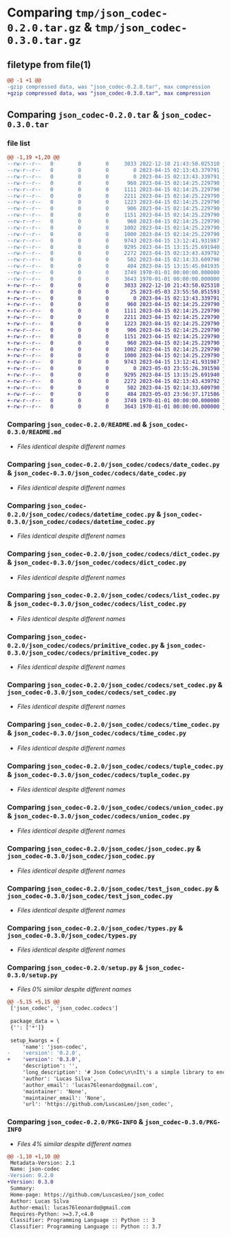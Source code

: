 # Comparing `tmp/json_codec-0.2.0.tar.gz` & `tmp/json_codec-0.3.0.tar.gz`

## filetype from file(1)

```diff
@@ -1 +1 @@
-gzip compressed data, was "json_codec-0.2.0.tar", max compression
+gzip compressed data, was "json_codec-0.3.0.tar", max compression
```

## Comparing `json_codec-0.2.0.tar` & `json_codec-0.3.0.tar`

### file list

```diff
@@ -1,19 +1,20 @@
--rw-r--r--   0        0        0     3033 2022-12-10 21:43:50.025310 json_codec-0.2.0/README.md
--rw-r--r--   0        0        0        0 2023-04-15 02:13:43.379791 json_codec-0.2.0/json_codec/__init__.py
--rw-r--r--   0        0        0        0 2023-04-15 02:13:43.339791 json_codec-0.2.0/json_codec/codecs/__init__.py
--rw-r--r--   0        0        0      960 2023-04-15 02:14:25.229790 json_codec-0.2.0/json_codec/codecs/date_codec.py
--rw-r--r--   0        0        0     1111 2023-04-15 02:14:25.229790 json_codec-0.2.0/json_codec/codecs/datetime_codec.py
--rw-r--r--   0        0        0     2211 2023-04-15 02:14:25.229790 json_codec-0.2.0/json_codec/codecs/dict_codec.py
--rw-r--r--   0        0        0     1223 2023-04-15 02:14:25.229790 json_codec-0.2.0/json_codec/codecs/list_codec.py
--rw-r--r--   0        0        0      906 2023-04-15 02:14:25.229790 json_codec-0.2.0/json_codec/codecs/primitive_codec.py
--rw-r--r--   0        0        0     1151 2023-04-15 02:14:25.229790 json_codec-0.2.0/json_codec/codecs/set_codec.py
--rw-r--r--   0        0        0      960 2023-04-15 02:14:25.229790 json_codec-0.2.0/json_codec/codecs/time_codec.py
--rw-r--r--   0        0        0     1002 2023-04-15 02:14:25.229790 json_codec-0.2.0/json_codec/codecs/tuple_codec.py
--rw-r--r--   0        0        0     1000 2023-04-15 02:14:25.229790 json_codec-0.2.0/json_codec/codecs/union_codec.py
--rw-r--r--   0        0        0     9743 2023-04-15 13:12:41.931987 json_codec-0.2.0/json_codec/json_codec.py
--rw-r--r--   0        0        0     9295 2023-04-15 13:15:25.691940 json_codec-0.2.0/json_codec/test_json_codec.py
--rw-r--r--   0        0        0     2272 2023-04-15 02:13:43.439792 json_codec-0.2.0/json_codec/types.py
--rw-r--r--   0        0        0      502 2023-04-15 02:14:33.609790 json_codec-0.2.0/json_codec/utils.py
--rw-r--r--   0        0        0      484 2023-04-15 13:15:45.041935 json_codec-0.2.0/pyproject.toml
--rw-r--r--   0        0        0     3749 1970-01-01 00:00:00.000000 json_codec-0.2.0/setup.py
--rw-r--r--   0        0        0     3643 1970-01-01 00:00:00.000000 json_codec-0.2.0/PKG-INFO
+-rw-r--r--   0        0        0     3033 2022-12-10 21:43:50.025310 json_codec-0.3.0/README.md
+-rw-r--r--   0        0        0       25 2023-05-03 23:55:50.851593 json_codec-0.3.0/json_codec/__init__.py
+-rw-r--r--   0        0        0        0 2023-04-15 02:13:43.339791 json_codec-0.3.0/json_codec/codecs/__init__.py
+-rw-r--r--   0        0        0      960 2023-04-15 02:14:25.229790 json_codec-0.3.0/json_codec/codecs/date_codec.py
+-rw-r--r--   0        0        0     1111 2023-04-15 02:14:25.229790 json_codec-0.3.0/json_codec/codecs/datetime_codec.py
+-rw-r--r--   0        0        0     2211 2023-04-15 02:14:25.229790 json_codec-0.3.0/json_codec/codecs/dict_codec.py
+-rw-r--r--   0        0        0     1223 2023-04-15 02:14:25.229790 json_codec-0.3.0/json_codec/codecs/list_codec.py
+-rw-r--r--   0        0        0      906 2023-04-15 02:14:25.229790 json_codec-0.3.0/json_codec/codecs/primitive_codec.py
+-rw-r--r--   0        0        0     1151 2023-04-15 02:14:25.229790 json_codec-0.3.0/json_codec/codecs/set_codec.py
+-rw-r--r--   0        0        0      960 2023-04-15 02:14:25.229790 json_codec-0.3.0/json_codec/codecs/time_codec.py
+-rw-r--r--   0        0        0     1002 2023-04-15 02:14:25.229790 json_codec-0.3.0/json_codec/codecs/tuple_codec.py
+-rw-r--r--   0        0        0     1000 2023-04-15 02:14:25.229790 json_codec-0.3.0/json_codec/codecs/union_codec.py
+-rw-r--r--   0        0        0     9743 2023-04-15 13:12:41.931987 json_codec-0.3.0/json_codec/json_codec.py
+-rw-r--r--   0        0        0        0 2023-05-03 23:55:26.391598 json_codec-0.3.0/json_codec/py.typed
+-rw-r--r--   0        0        0     9295 2023-04-15 13:15:25.691940 json_codec-0.3.0/json_codec/test_json_codec.py
+-rw-r--r--   0        0        0     2272 2023-04-15 02:13:43.439792 json_codec-0.3.0/json_codec/types.py
+-rw-r--r--   0        0        0      502 2023-04-15 02:14:33.609790 json_codec-0.3.0/json_codec/utils.py
+-rw-r--r--   0        0        0      484 2023-05-03 23:56:37.171586 json_codec-0.3.0/pyproject.toml
+-rw-r--r--   0        0        0     3749 1970-01-01 00:00:00.000000 json_codec-0.3.0/setup.py
+-rw-r--r--   0        0        0     3643 1970-01-01 00:00:00.000000 json_codec-0.3.0/PKG-INFO
```

### Comparing `json_codec-0.2.0/README.md` & `json_codec-0.3.0/README.md`

 * *Files identical despite different names*

### Comparing `json_codec-0.2.0/json_codec/codecs/date_codec.py` & `json_codec-0.3.0/json_codec/codecs/date_codec.py`

 * *Files identical despite different names*

### Comparing `json_codec-0.2.0/json_codec/codecs/datetime_codec.py` & `json_codec-0.3.0/json_codec/codecs/datetime_codec.py`

 * *Files identical despite different names*

### Comparing `json_codec-0.2.0/json_codec/codecs/dict_codec.py` & `json_codec-0.3.0/json_codec/codecs/dict_codec.py`

 * *Files identical despite different names*

### Comparing `json_codec-0.2.0/json_codec/codecs/list_codec.py` & `json_codec-0.3.0/json_codec/codecs/list_codec.py`

 * *Files identical despite different names*

### Comparing `json_codec-0.2.0/json_codec/codecs/primitive_codec.py` & `json_codec-0.3.0/json_codec/codecs/primitive_codec.py`

 * *Files identical despite different names*

### Comparing `json_codec-0.2.0/json_codec/codecs/set_codec.py` & `json_codec-0.3.0/json_codec/codecs/set_codec.py`

 * *Files identical despite different names*

### Comparing `json_codec-0.2.0/json_codec/codecs/time_codec.py` & `json_codec-0.3.0/json_codec/codecs/time_codec.py`

 * *Files identical despite different names*

### Comparing `json_codec-0.2.0/json_codec/codecs/tuple_codec.py` & `json_codec-0.3.0/json_codec/codecs/tuple_codec.py`

 * *Files identical despite different names*

### Comparing `json_codec-0.2.0/json_codec/codecs/union_codec.py` & `json_codec-0.3.0/json_codec/codecs/union_codec.py`

 * *Files identical despite different names*

### Comparing `json_codec-0.2.0/json_codec/json_codec.py` & `json_codec-0.3.0/json_codec/json_codec.py`

 * *Files identical despite different names*

### Comparing `json_codec-0.2.0/json_codec/test_json_codec.py` & `json_codec-0.3.0/json_codec/test_json_codec.py`

 * *Files identical despite different names*

### Comparing `json_codec-0.2.0/json_codec/types.py` & `json_codec-0.3.0/json_codec/types.py`

 * *Files identical despite different names*

### Comparing `json_codec-0.2.0/setup.py` & `json_codec-0.3.0/setup.py`

 * *Files 0% similar despite different names*

```diff
@@ -5,15 +5,15 @@
 ['json_codec', 'json_codec.codecs']
 
 package_data = \
 {'': ['*']}
 
 setup_kwargs = {
     'name': 'json-codec',
-    'version': '0.2.0',
+    'version': '0.3.0',
     'description': '',
     'long_description': '# Json Codec\n\nIt\'s a simple library to encode and decode json to strict python types using dataclasses and builtin python types.\n\n## Installation\n\n```bash\npip install json-codec\n\npoetry add json-codec\n```\n\n## Usage\n\n### Parse a simple primitive type\n\n```python\nfrom json_codec import decode\nimport json\n\nassert decode(json.loads("true"), bool) is True\nassert decode(json.loads("false"), bool) is False\nassert decode(json.loads("null"), Optional[bool]) is None\nassert decode(json.loads("1"), int) == 1\nassert decode(json.loads("1"), Decimal) == Decimal("1")\nassert decode(json.loads(\'"1.1"\'), Decimal) == Decimal("1.1")\nassert decode(json.loads(\'"1.1"\'), float) == 1.1\nassert decode(json.loads(\'"1.1"\'), str) == "1.1"\n\nassert decode(json.loads(\'[1,1]\'), List[int]) == [1, 1]\n```\n\n### Parse a dataclass\n\n```python\nfrom dataclasses import dataclass\nfrom json_codec import decode\nimport json\n\n@dataclass(frozen=True)\nclass User:\n    name: str\n    age: int\n\nassert decode({"name": "John", "age": 30}, User) == User(name="John", age=30)\n\n\n@dataclass\nclass Dummy:\n    text_list: List[str]\n    text_dict: Dict[str, Decimal]\n    optional_text: Optional[str]\n\ndummy_json_text = """\n{\n    "text_list": ["a", "b", "c"],\n    "text_dict": {\n        "a": 1.0,\n        "b": 2,\n        "c": "3.3",\n        "d": 2.2\n    },\n    "optional_text": "hello"\n}\n"""\n\ndummy_json = json.loads(dummy_json_text)\n\nparsed = decode(dummy_json, Dummy)\n\nassert parsed.text_list == ["a", "b", "c"]\nassert parsed.text_dict["a"] == Decimal("1.0")\nassert parsed.text_dict["b"] == Decimal("2.0")\nassert parsed.text_dict["c"] == Decimal("3.3")\nassert parsed.text_dict["d"].quantize(Decimal("1.0")) == Decimal("2.2")\nassert parsed.optional_text == "hello"\n```\n\n### Parse a dataclass with a nested dataclass\n\n```python\nfrom dataclasses import dataclass\nfrom json_codec import decode\nimport json\n\n @dataclass\nclass NestedDummy:\n    text: str\n    number: Decimal\n\n    boolean: bool\n\n@dataclass\nclass Dummy:\n    text_list: List[str]\n    text_dict: Dict[str, Decimal]\n    nested: NestedDummy\n\ndummy_json_text = """\n{\n\n    "text_list": ["a", "b", "c"],\n    "text_dict": {\n        "a": 1.0,\n        "b": 2,\n        "c": "3.3",\n        "d": 2.2\n    },\n    "nested": {\n        "text": "hello",\n        "number": 1.1,\n        "boolean": true\n    }\n}\n"""\n\ndummy_json = json.loads(dummy_json_text)\n\nparsed = decode(dummy_json, Dummy)\n\nassert parsed.text_list == ["a", "b", "c"]\nassert parsed.text_dict["a"] == Decimal("1.0")\nassert parsed.text_dict["b"] == Decimal("2.0")\nassert parsed.text_dict["c"] == Decimal("3.3")\nassert parsed.text_dict["d"].quantize(Decimal("1.0")) == Decimal("2.2")\nassert parsed.nested.text == "hello"\nassert parsed.nested.number.quantize(Decimal("1.0")) == Decimal("1.1")\nassert parsed.nested.boolean is True\n```\n\n### Parse a newtype\n\n```python\nfrom json_codec import decode\nfrom typing import NewType\nimport json\n\nUserId = NewType("UserId", int)\n\nassert decode(json.loads("1"), UserId) == UserId(1)\nassert isinstance(decode(json.loads("1"), UserId), int)\n\n```',
     'author': 'Lucas Silva',
     'author_email': 'lucas76leonardo@gmail.com',
     'maintainer': 'None',
     'maintainer_email': 'None',
     'url': 'https://github.com/LuscasLeo/json_codec',
```

### Comparing `json_codec-0.2.0/PKG-INFO` & `json_codec-0.3.0/PKG-INFO`

 * *Files 4% similar despite different names*

```diff
@@ -1,10 +1,10 @@
 Metadata-Version: 2.1
 Name: json-codec
-Version: 0.2.0
+Version: 0.3.0
 Summary: 
 Home-page: https://github.com/LuscasLeo/json_codec
 Author: Lucas Silva
 Author-email: lucas76leonardo@gmail.com
 Requires-Python: >=3.7,<4.0
 Classifier: Programming Language :: Python :: 3
 Classifier: Programming Language :: Python :: 3.7
```


